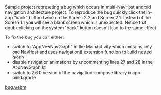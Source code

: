 Sample project represeting a bug which occurs in multi-NavHost android navigation architecture project. To reproduce the bug quickly click the in-app "back" button twice on the Screen 2.2 and Screen 2.1. Instead of the Screen 1.1 you will see a blank screen which is unexpected. Notice that doubleclicking on the system "back" button doesn't lead to the same effect

To fix the bug you can either:
- switch to "AppNewNavGraph" in the MainActivity which contains only one NavHost and uses navigation() extension function to build nested graph
- disable navigation animations by uncommenting lines 27 and 28 in the AppNavGraph.kt 
- switch to 2.6.0 version of the navigation-compose library in app build.gradle
  
[bug.webm](https://github.com/yulmaso/NavigationAnimationBug/assets/26647205/8260a6d5-cd1f-430a-a080-00f846eafd2b)
